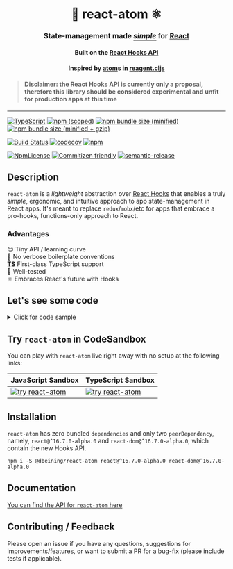 <h1 align="center" style="border-bottom: none;">🔄 react-atom ⚛</h1>

<h3 align="center">State-management made <em style="border-bottom: solid 1px;">simple</em> for <a href="https://reactjs.org/">React</a></h3>

<h4 align="center">Built on the <a href="https://github.com/reactjs/reactjs.org/blob/f203cd5d86c4c611a31a4f72c5a91e2db0858ce3/content/docs/hooks-intro.md">React Hooks API</a></h4>

<h4 align="center">Inspired by <a href="https://purelyfunctional.tv/guide/reagent/#atoms">atom</a>s in <a href="https://reagent-project.github.io/">reagent.cljs</a></h4>

> #### Disclaimer: the React Hooks API is currently only a proposal, therefore this library should be considered experimental and unfit for production apps at this time

---

[![TypeScript](https://badges.frapsoft.com/typescript/version/typescript-next.svg?v=101)](https://github.com/ellerbrock/typescript-badges/)
[![npm (scoped)](https://img.shields.io/npm/v/@dbeining/react-atom.svg)](https://www.npmjs.com/package/@dbeining/react-atom)
[![npm bundle size (minified)](https://img.shields.io/bundlephobia/min/@dbeining/react-atom.svg)](https://bundlephobia.com/result?p=@dbeining/react-atom)
[![npm bundle size (minified + gzip)](https://img.shields.io/bundlephobia/minzip/@dbeining/react-atom.svg)](https://bundlephobia.com/result?p=@dbeining/react-atom)

[![Build Status](https://travis-ci.com/derrickbeining/react-atom.svg?branch=master)](https://travis-ci.com/derrickbeining/react-atom)
[![codecov](https://codecov.io/gh/derrickbeining/react-atom/branch/master/graph/badge.svg)](https://codecov.io/gh/derrickbeining/react-atom)
[![npm](https://img.shields.io/npm/dt/@dbeining/react-atom.svg)](https://www.npmjs.com/package/@dbeining/react-atom)

[![NpmLicense](https://img.shields.io/npm/l/@dbeining/react-atom.svg)](https://www.npmjs.com/package/@dbeining/react-atom)
[![Commitizen friendly](https://img.shields.io/badge/commitizen-friendly-brightgreen.svg)](http://commitizen.github.io/cz-cli/)
[![semantic-release](https://img.shields.io/badge/%20%20%F0%9F%93%A6%F0%9F%9A%80-semantic--release-e10079.svg)](https://github.com/semantic-release/semantic-release)

## Description

`react-atom` is a _lightweight_ abstraction over [React Hooks][hooksurl] that enables a truly _simple_, ergonomic, and intuitive approach to app state-management in React apps. It's meant to replace `redux`/`mobx`/etc for apps that embrace a pro-hooks, functions-only approach to React.

### Advantages

😌 Tiny API / learning curve  
🚫 No verbose boilerplate conventions  
**[TS]()** First-class TypeScript support  
🔬 Well-tested  
⚛️ Embraces React's future with Hooks

## Let's see some code

<details>
  <summary>
   Click for code sample 
  </summary>

```jsx
import React from 'react';
import ReactDOM from 'react-dom';
import {Atom, useAtom, swap} from '@dbeining/react-atom';

/////////////////////// APP STATE /////////////////////////
/**
 * An atom can be constructed with `Atom.of`.
 * The only way to get the value of an atom is with the `useAtom`
 * hook or `deref`
 */
const stateAtom = Atom.of({
  count: 0,
  text: '',
  data: {
    // ...just imagine
  },
});

/////////////////////// EFFECTS /////////////////////
/**
 * `swap` applies a pure function to the current state of the Atom
 * to compute and set its next state.
 */
const increment = () =>
  swap(stateAtom, (state) => ({...state, count: state.count + 1}));

const decrement = () =>
  swap(stateAtom, (state) => ({...state, count: state.count - 1}));

const updateText = (evt) =>
  swap(stateAtom, (state) => ({...state, text: evt.target.value}));

const loadSomething = () =>
  fetch('https://jsonplaceholder.typicode.com/todos/1')
    .then((res) => res.json())
    .then((data) => swap(stateAtom, (state) => ({...state, data})))
    .catch(console.error);

///////////////// COMPONENT  /////////////////////
export const App = () => {
  /**
   * `useAtom` is a custom React Hook and should follow the "Rules of Hooks".
   * It reads the value of the atom at the time of rendering and
   * subscribes the component to the Atom so that it will rerender any
   * time the Atom's state changes. It will automatically unsubscribe
   * when the component unmounts.
   */
  const {count, data, text} = useAtom(stateAtom);

  return (
    <div>
      <p>Count: {count}</p>
      <p>Text: {text}</p>

      <button onClick={increment}>Moar</button>
      <button onClick={decrement}>Less</button>
      <button onClick={loadSomething}>Load Data</button>
      <input type="text" onChange={updateText} value={text} />

      <p>{JSON.stringify(data, null, '  ')}</p>
    </div>
  );
};

ReactDOM.render(<App />, document.getElementById('root'));
```

</details>


## Try `react-atom` in CodeSandbox

You can play with `react-atom` live right away with no setup at the following links:


| JavaScript Sandbox              | TypeScript Sandbox              |
| ------------------------------- | ------------------------------- |
| [![try react-atom][imgurl]][js] | [![try react-atom][imgurl]][ts] |


[imgurl]:https://codesandbox.io/static/img/play-codesandbox.svg
[js]:https://codesandbox.io/s/m3x9wn6kmy
[ts]:https://codesandbox.io/s/km72yynqov



## Installation

`react-atom` has zero bundled `dependencies` and only two `peerDependency`,
namely, `react@^16.7.0-alpha.0` and `react-dom@^16.7.0-alpha.0`, which contain
the new Hooks API.

```
npm i -S @dbeining/react-atom react@^16.7.0-alpha.0 react-dom@^16.7.0-alpha.0
```

## Documentation

[You can find the API for `react-atom` here](https://derrickbeining.github.io/react-atom/)

## Contributing / Feedback

Please open an issue if you have any questions, suggestions for
improvements/features, or want to submit a PR for a bug-fix (please include
tests if applicable).


[hooksurl]:https://github.com/reactjs/reactjs.org/blob/f203cd5d86c4c611a31a4f72c5a91e2db0858ce3/content/docs/hooks-intro.md